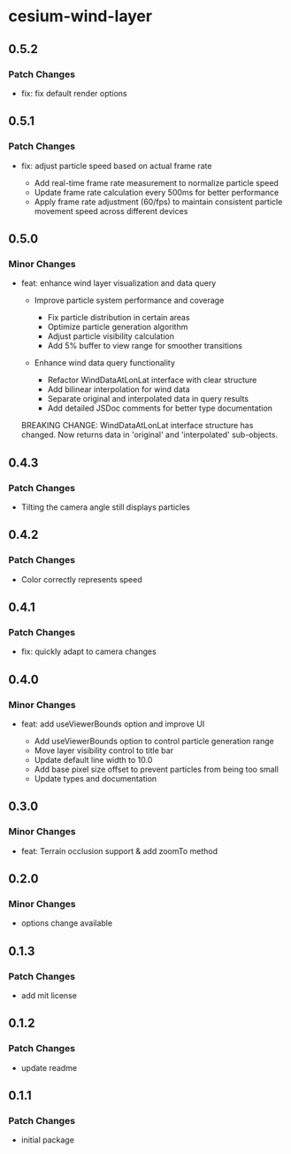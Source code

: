 # cesium-wind-layer

## 0.5.2

### Patch Changes

- fix: fix default render options

## 0.5.1

### Patch Changes

- fix: adjust particle speed based on actual frame rate

  - Add real-time frame rate measurement to normalize particle speed
  - Update frame rate calculation every 500ms for better performance
  - Apply frame rate adjustment (60/fps) to maintain consistent particle movement speed across different devices

## 0.5.0

### Minor Changes

- feat: enhance wind layer visualization and data query

  - Improve particle system performance and coverage

    - Fix particle distribution in certain areas
    - Optimize particle generation algorithm
    - Adjust particle visibility calculation
    - Add 5% buffer to view range for smoother transitions

  - Enhance wind data query functionality
    - Refactor WindDataAtLonLat interface with clear structure
    - Add bilinear interpolation for wind data
    - Separate original and interpolated data in query results
    - Add detailed JSDoc comments for better type documentation

  BREAKING CHANGE: WindDataAtLonLat interface structure has changed. Now returns data in 'original' and 'interpolated' sub-objects.

## 0.4.3

### Patch Changes

- Tilting the camera angle still displays particles

## 0.4.2

### Patch Changes

- Color correctly represents speed

## 0.4.1

### Patch Changes

- fix: quickly adapt to camera changes

## 0.4.0

### Minor Changes

- feat: add useViewerBounds option and improve UI

  - Add useViewerBounds option to control particle generation range
  - Move layer visibility control to title bar
  - Update default line width to 10.0
  - Add base pixel size offset to prevent particles from being too small
  - Update types and documentation

## 0.3.0

### Minor Changes

- feat: Terrain occlusion support & add zoomTo method

## 0.2.0

### Minor Changes

- options change available

## 0.1.3

### Patch Changes

- add mit license

## 0.1.2

### Patch Changes

- update readme

## 0.1.1

### Patch Changes

- initial package
